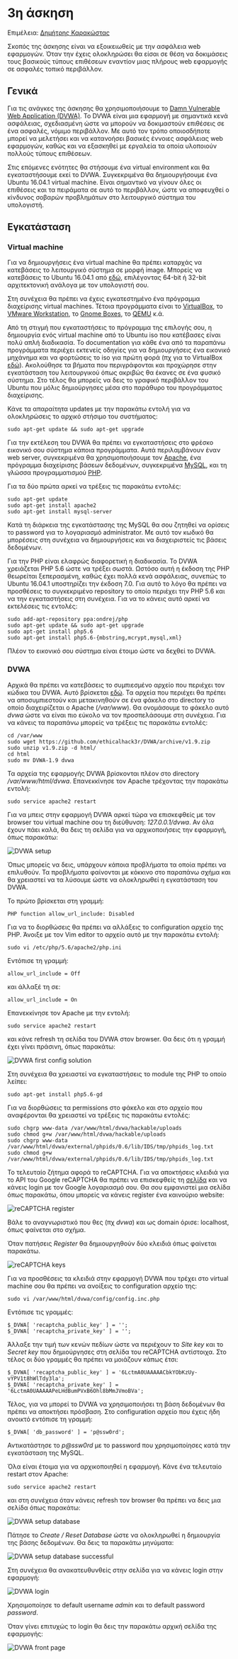 # 3η άσκηση

Επιμέλεια: [Δημήτρης Καρακώστας](https://dimkarakostas.com)

Σκοπός της άσκησης είναι να εξοικειωθείς με την ασφάλεια web εφαρμογών. Όταν την
έχεις ολοκληρώσει θα είσαι σε θέση να δοκιμάσεις τους βασικούς τύπους επιθέσεων
εναντίον μιας πλήρους web εφαρμογής σε ασφαλές τοπικό περιβάλλον.

## Γενικά

Για τις ανάγκες της άσκησης θα χρησιμοποιήσουμε το [Damn Vulnerable Web
Application (DVWA)](http://www.dvwa.co.uk/). Το DVWA είναι μια εφαρμογή με
σημαντικά κενά ασφάλειας, σχεδιασμένη ώστε να μπορούν να δοκιμαστούν επιθέσεις
σε ένα ασφαλές, νόμιμο περιβάλλον. Με αυτό τον τρόπο οποιοσδήποτε μπορεί να
μελετήσει και να κατανοήσει βασικές έννοιες ασφάλειας web εφαρμογών, καθώς και
να εξασκηθεί με εργαλεία τα οποία υλοποιούν πολλούς τύπους επιθέσεων.

Στις επόμενες ενότητες θα στήσουμε ένα virtual environment και θα εγκαταστήσουμε
εκεί το DVWA. Συγκεκριμένα θα δημιουργήσουμε ένα Ubuntu 16.04.1 virtual machine.
Είναι σημαντικό να γίνουν όλες οι επιθέσεις και τα πειράματα σε αυτό το
περιβάλλον, ώστε να αποφευχθεί ο κίνδυνος σοβαρών προβλημάτων στο λειτουργικό
σύστημα του υπολογιστή.

## Εγκατάσταση

### Virtual machine

Για να δημιουργήσεις ένα virtual machine θα πρέπει καταρχάς να κατεβάσεις το
λειτουργικό σύστημα σε μορφή image. Μπορείς να κατεβάσεις το Ubuntu 16.04.1 από
[εδώ](http://releases.ubuntu.com/16.04/), επιλέγοντας 64-bit ή 32-bit
αρχιτεκτονική ανάλογα με τον υπολογιστή σου.

Στη συνέχεια θα πρέπει να έχεις εγκατεστημένο ένα πρόγραμμα διαχείρισης virtual
machines. Τέτοια προγράμματα είναι το [VirtualBox](https://www.virtualbox.org/),
το [VMware Workstation](http://www.vmware.com/), το [Gnome
Boxes](https://wiki.gnome.org/action/show/Apps/Boxes?action=show&redirect=Boxes),
το [QEMU](http://wiki.qemu.org/Main_Page) κ.ά.

Από τη στιγμή που εγκαταστήσεις το πρόγραμμα της επιλογής σου, η δημιουργία ενός
virtual machine από το Ubuntu iso που κατέβασες είναι πολύ απλή διαδικασία. Το
documentation για κάθε ένα από τα παραπάνω προγράμματα περιέχει εκτενείς οδηγίες
για να δημιουργήσεις ένα εικονικό μηχάνημα και να φορτώσεις το iso για πρώτη
φορά (πχ για το VirtualBox
[εδώ](https://www.virtualbox.org/manual/ch01.html#gui-createvm)). Ακολούθησε τα
βήματα που περιγράφονται και προχώρησε στην εγκατάσταση του λειτουργικού όπως
ακριβώς θα έκανες σε ένα φυσικό σύστημα. Στο τέλος θα μπορείς να δεις το γραφικό
περιβάλλον του Ubuntu που μόλις δημιούργησες μέσα στο παράθυρο του προγράμματος
διαχείρισης.

Κάνε τα απαραίτητα updates με την παρακάτω εντολή για να ολοκληρώσεις το αρχικό
στήσιμο του συστήματος:

    sudo apt-get update && sudo apt-get upgrade

Για την εκτέλεση του DVWA θα πρέπει να εγκαταστήσεις στο φρέσκο εικονικό σου
σύστημα κάποια προγράμματα. Αυτά περιλαμβάνουν έναν web server, συγκεκριμένα θα
χρησιμοποιήσουμε τον [Apache](https://httpd.apache.org/), ένα πρόγραμμα
διαχείρισης βάσεων δεδομένων, συγκεκριμένα [MySQL](https://www.mysql.com/), και
τη γλώσσα προγραμματισμού [PHP](http://php.net/).

Για τα δύο πρώτα αρκεί να τρέξεις τις παρακάτω εντολές:

    sudo apt-get update
    sudo apt-get install apache2
    sudo apt-get install mysql-server

Κατά τη διάρκεια της εγκατάστασης της MySQL θα σου ζητηθεί να ορίσεις το
password για το λογαριασμό administrator. Με αυτό τον κωδικό θα μπορέσεις στη
συνέχεια να δημιουργήσεις και να διαχειριστείς τις βάσεις δεδομένων.

Για την PHP είναι ελαφρώς διαφορετική η διαδικασία. Το DVWA χρειάζεται PHP 5.6
ώστε να τρέξει σωστά. Ωστόσο αυτή η έκδοση της PHP θεωρείται ξεπερασμένη, καθώς
έχει πολλά κενά ασφάλειας, συνεπώς το Ubuntu 16.04.1 υποστηρίζει την έκδοση 7.0.
Για αυτό το λόγο θα πρέπει να προσθέσεις το συγκεκριμένο repository το οποίο
περιέχει την PHP 5.6 και να την εγκαταστήσεις στη συνέχεια. Για να το κάνεις
αυτό αρκεί να εκτελέσεις τις εντολές:

    sudo add-apt-repository ppa:ondrej/php
    sudo apt-get update && sudo apt-get upgrade
    sudo apt-get install php5.6
    sudo apt-get install php5.6-{mbstring,mcrypt,mysql,xml}

Πλέον το εικονικό σου σύστημα είναι έτοιμο ώστε να δεχθεί το DVWA.

### DVWA

Αρχικά θα πρέπει να κατεβάσεις το συμπιεσμένο αρχείο που περιέχει τον κώδικα του
DVWA. Αυτό βρίσκεται
[εδώ](https://github.com/ethicalhack3r/DVWA/archive/v1.9.zip). Τα αρχεία που
περιέχει θα πρέπει να αποσυμπιεστούν και μετακινηθούν σε ένα φάκελο στο
directory το οποίο διαχειρίζεται ο Apache (*/var/www*). Θα ονομάσουμε το φάκελο
αυτό *dvwa* ώστε να είναι πιο εύκολο να τον προσπελάσουμε στη συνέχεια. Για να κάνεις τα
παραπάνω μπορείς να τρέξεις τις παρακάτω εντολές:

    cd /var/www
    sudo wget https://github.com/ethicalhack3r/DVWA/archive/v1.9.zip
    sudo unzip v1.9.zip -d html/
    cd html
    sudo mv DVWA-1.9 dvwa

Τα αρχεία της εφαρμογής DVWA βρίσκονται πλέον στο directory
*/var/www/html/dvwa*. Επανεκκίνησε τον Apache τρέχοντας την παρακάτω εντολή:

    sudo service apache2 restart

Για να μπεις στην εφαρμογή DVWA αρκεί τώρα να επισκεφθείς με τον browser του
virtual machine σου τη διεύθυνση: *127.0.0.1/dvwa*. Αν όλα έχουν πάει καλά, θα
δεις τη σελίδα για να αρχικοποιήσεις την εφαρμογή, όπως παρακάτω:

![DVWA setup](/exercises/dvwa/1.png)

Όπως μπορείς να δεις, υπάρχουν κάποια προβλήματα τα οποία πρέπει να επιλυθούν.
Τα προβλήματα φαίνονται με κόκκινο στο παραπάνω σχήμα και θα χρειαστεί να τα
λύσουμε ώστε να ολοκληρωθεί η εγκατάσταση του DVWA.

Το πρώτο βρίσκεται στη γραμμή:

    PHP function allow_url_include: Disabled

Για να το διορθώσεις θα πρέπει να αλλάξεις το configuration αρχείο της PHP.
Άνοιξε με τον Vim editor το αρχείο αυτό με την παρακάτω εντολή:

    sudo vi /etc/php/5.6/apache2/php.ini

Εντόπισε τη γραμμή:

    allow_url_include = Off

και άλλαξέ τη σε:

    allow_url_include = On

Επανεκκίνησε τον Apache με την εντολή:

    sudo service apache2 restart

και κάνε refresh τη σελίδα του DVWA στον browser. Θα δεις ότι η γραμμή έχει
γίνει πράσινη, όπως παρακάτω:

![DVWA first config solution](/exercises/dvwa/2.png)

Στη συνέχεια θα χρειαστεί να εγκαταστήσεις το module της PHP το οποίο λείπει:

    sudo apt-get install php5.6-gd

Για να διορθώσεις τα permissions στο φάκελο και στο αρχείο που αναφέρονται θα
χρειαστεί να τρέξεις τις παρακάτω εντολές:

    sudo chgrp www-data /var/www/html/dvwa/hackable/uploads
    sudo chmod g+w /var/www/html/dvwa/hackable/uploads
    sudo chgrp www-data /var/www/html/dvwa/external/phpids/0.6/lib/IDS/tmp/phpids_log.txt
    sudo chmod g+w /var/www/html/dvwa/external/phpids/0.6/lib/IDS/tmp/phpids_log.txt

Το τελευταίο ζήτημα αφορά το reCAPTCHA. Για να αποκτήσεις κλειδιά για το API του
Google reCAPTCHA θα πρέπει να επισκεφθείς τη
[σελίδα](https://www.google.com/recaptcha/admin) και να κάνεις login με τον
Google λογαριασμό σου. Θα σου εμφανιστεί μια σελίδα όπως παρακάτω, όπου μπορείς
να κάνεις register ένα καινούριο website:

![reCAPTCHA register](/exercises/dvwa/3.png)

Βάλε το αναγνωριστικό που θες (πχ *dvwa*) και ως domain όρισε: localhost, όπως
φαίνεται στο σχήμα.

Όταν πατήσεις *Register* θα δημιουργηθούν δύο κλειδιά όπως φαίνεται παρακάτω.

![reCAPTCHA keys](/exercises/dvwa/4.png)

Για να προσθέσεις τα κλειδιά στην εφαρμογή DVWA που τρέχει στο virtual machine
σου θα πρέπει να ανοίξεις το configuration αρχείο της:

    sudo vi /var/www/html/dvwa/config/config.inc.php

Εντόπισε τις γραμμές:

    $_DVWA[ 'recaptcha_public_key' ] = '';
    $_DVWA[ 'recaptcha_private_key' ] = '';

Άλλαξε την τιμή των κενών πεδίων ώστε να περιέχουν το *Site key* και το *Secret
key* που δημιούργησες στη σελίδα του reCAPTCHA αντίστοιχα. Στο τέλος οι δύο
γραμμές θα πρέπει να μοιάζουν κάπως έτσι:

    $_DVWA[ 'recaptcha_public_key' ] = '6LctmA0UAAAAACbkYObKzUy-vYPV1t8hWlTdy3la';
    $_DVWA[ 'recaptcha_private_key' ] = '6LctmA0UAAAAAPeLHdBumPVxB6Ohl8bMmJVmoBVa';

Τέλος, για να μπορεί το DVWA να χρησιμοποιήσει τη βάση δεδομένων θα πρέπει να
αποκτήσει πρόσβαση. Στο configuration αρχείο που έχεις ήδη ανοικτό εντόπισε τη
γραμμή:

    $_DVWA[ 'db_password' ] = 'p@ssw0rd';

Αντικατάστησε το *p@ssw0rd* με το password που χρησιμοποίησες κατά την
εγκατάσταση της MySQL.

Όλα είναι έτοιμα για να αρχικοποιηθεί η εφαρμογή. Κάνε ένα τελευταίο restart
στον Apache:

    sudo service apache2 restart

και στη συνέχεια όταν κάνεις refresh τον browser θα πρέπει να δεις μια σελίδα
όπως παρακάτω:

![DVWA setup database](/exercises/dvwa/5.png)

Πάτησε το *Create / Reset Database* ώστε να ολοκληρωθεί η δημιουργία της βάσης
δεδομένων. Θα δεις τα παρακάτω μηνύματα:

![DVWA setup database successful](/exercises/dvwa/6.png)

Στη συνέχεια θα ανακατευθυνθείς στην σελίδα για να κάνεις login στην εφαρμογή:

![DVWA login](/exercises/dvwa/7.png)

Χρησιμοποίησε το default username *admin* και το default password *password*.

Όταν γίνει επιτυχώς το login θα δεις την παρακάτω αρχική σελίδα της εφαρμογής:

![DVWA front page](/exercises/dvwa/8.png)
